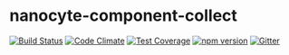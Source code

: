 # nanocyte-component-collect

[![Build Status](https://travis-ci.org/octoblu/nanocyte-component-collect.svg?branch=master)](https://travis-ci.org/octoblu/nanocyte-component-collect)
[![Code Climate](https://codeclimate.com/github/octoblu/nanocyte-component-collect/badges/gpa.svg)](https://codeclimate.com/github/octoblu/nanocyte-component-collect)
[![Test Coverage](https://codeclimate.com/github/octoblu/nanocyte-component-collect/badges/coverage.svg)](https://codeclimate.com/github/octoblu/nanocyte-component-collect)
[![npm version](https://badge.fury.io/js/nanocyte-component-collect.svg)](http://badge.fury.io/js/nanocyte-component-collect)
[![Gitter](https://badges.gitter.im/octoblu/help.svg)](https://gitter.im/octoblu/help)
